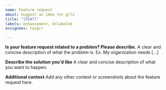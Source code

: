 ```yaml
---
name: Feature request
about: Suggest an idea for grlx
title: "[FEAT]"
labels: enhancement, Unlabeled
assignees: taigrr

---
```


**Is your feature request related to a problem? Please describe.**
A clear and concise description of what the problem is. Ex. My organization needs [...]

**Describe the solution you'd like**
A clear and concise description of what you want to happen.


**Additional context**
Add any other context or screenshots about the feature request here.
